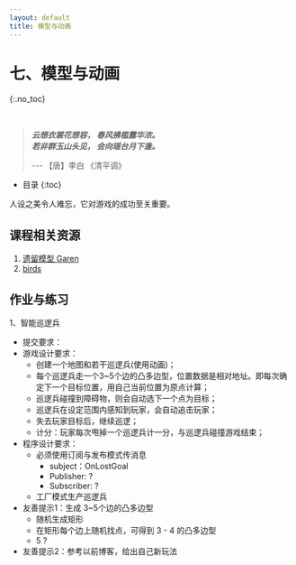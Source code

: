 ```yaml
---
layout: default
title: 模型与动画
---
```


# 七、模型与动画
{:.no_toc}

&nbsp;

> **_云想衣裳花想容， 春风拂槛露华浓。_**  
> **_若非群玉山头见， 会向瑶台月下逢。_**  
>   
> --- 【唐】李白 《清平调》

* 目录
{:toc}

人设之美令人难忘，它对游戏的成功至关重要。

## 课程相关资源

1. [遗留模型 Garen](https://github.com/pmlpml/unity3d-learning/raw/ex-animatior/zips/Garen.zip)
2. [birds](https://github.com/pmlpml/unity3d-learning/raw/ex-animatior/zips/birds.zip)

## 作业与练习

1、智能巡逻兵

* 提交要求：
* 游戏设计要求：
    - 创建一个地图和若干巡逻兵(使用动画)；
    - 每个巡逻兵走一个3~5个边的凸多边型，位置数据是相对地址。即每次确定下一个目标位置，用自己当前位置为原点计算；
    - 巡逻兵碰撞到障碍物，则会自动选下一个点为目标；
    - 巡逻兵在设定范围内感知到玩家，会自动追击玩家；
    - 失去玩家目标后，继续巡逻；
    - 计分：玩家每次甩掉一个巡逻兵计一分，与巡逻兵碰撞游戏结束；
* 程序设计要求：
    - 必须使用订阅与发布模式传消息
        - subject：OnLostGoal
        - Publisher: ?
        - Subscriber: ?
    - 工厂模式生产巡逻兵
* 友善提示1：生成 3~5个边的凸多边型
    - 随机生成矩形
    - 在矩形每个边上随机找点，可得到 3 - 4 的凸多边型
    - 5 ?
* 友善提示2：参考以前博客，给出自己新玩法